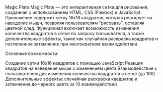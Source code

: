 Magic Plate
Magic Plate — это интерактивная сетка для рисования, созданная с использованием HTML, CSS (Flexbox) и JavaScript. Приложение содержит сетку 16x16 квадратов, которая реагирует на наведение мыши, позволяя пользователям "рисовать", оставляя цветной след. Функционал включает возможность изменения количества квадратов в сетке по запросу пользователя, а также дополнительные эффекты, такие как случайная раскраска квадратов и постепенное затемнение при многократном взаимодействии.

Основные возможности:

Создание сетки 16x16 квадратов с помощью JavaScript
Реакция квадратов на наведение мыши с изменением цвета
Взаимодействие с пользователем для изменения количества квадратов в сетке (до 100)
Дополнительные эффекты: случайная раскраска квадратов и затемнение до черного цвета за 10 взаимодействий
